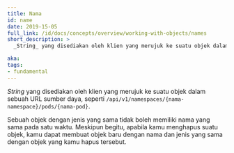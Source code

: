 ```yaml
---
title: Nama
id: name
date: 2019-15-05
full_link: /id/docs/concepts/overview/working-with-objects/names
short_description: >
  _String_ yang disediakan oleh klien yang merujuk ke suatu objek dalam sebuah URL sumber daya, seperti `/api/v1/namespaces/{nama-namespace}/pods/{nama-pod}`.

aka:
tags:
- fundamental
---
```

_String_ yang disediakan oleh klien yang merujuk ke suatu objek dalam sebuah URL sumber daya, seperti `/api/v1/namespaces/{nama-namespace}/pods/{nama-pod}`.

<!--more-->

Sebuah objek dengan jenis yang sama tidak boleh memiliki nama yang sama pada satu waktu. Meskipun begitu, apabila kamu menghapus suatu objek, kamu dapat membuat objek baru dengan nama dan jenis yang sama dengan objek yang kamu hapus tersebut.
